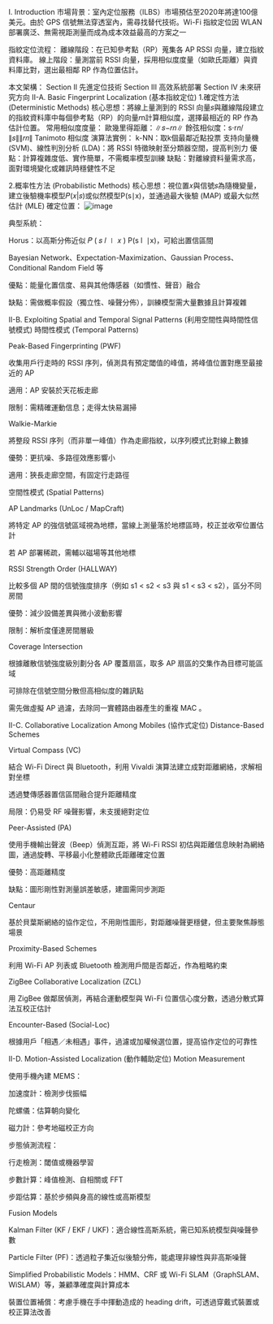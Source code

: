 I. Introduction
市場背景：室內定位服務（ILBS）市場預估至2020年將達100億美元。由於 GPS 信號無法穿透室內，需尋找替代技術。Wi-Fi 指紋定位因 WLAN 部署廣泛、無需視距測量而成為成本效益最高的方案之一 

指紋定位流程：
  離線階段：在已知參考點（RP）蒐集各 AP RSSI 向量，建立指紋資料庫。
  線上階段：量測當前 RSSI 向量，採用相似度度量（如歐氏距離）與資料庫比對，選出最相鄰 RP 作為位置估計。

本文架構：
  Section II 先進定位技術
  Section III 高效系統部署
  Section IV 未來研究方向
II-A. Basic Fingerprint Localization (基本指紋定位) 
1.確定性方法 (Deterministic Methods)
  核心思想：將線上量測到的 RSSI 向量𝑠與離線階段建立的指紋資料庫中每個參考點（RP）的向量𝑟n計算相似度，選擇最相近的 RP 作為估計位置。
  常用相似度度量：
    歐幾里得距離：∥𝑠−𝑟𝑛∥
    餘弦相似度：s⋅r𝑛/∥𝑠∥∥𝑟𝑛∥
    Tanimoto 相似度
  演算法實例：
    k-NN：取k個最鄰近點投票
    支持向量機 (SVM)、線性判別分析 (LDA)：將 RSSI 特徵映射至分類器空間，提高判別力
  優點：計算複雜度低、實作簡單，不需概率模型訓練
  缺點：對離線資料量需求高，面對環境變化或雜訊時穩健性不足

2.概率性方法 (Probabilistic Methods)
核心思想：視位置𝑥與信號𝑠為隨機變量，建立後驗機率模型𝑃(𝑥|𝑠)或似然模型P(s∣x)，並通過最大後驗 (MAP) 或最大似然估計 (MLE) 確定位置：
![image](https://github.com/user-attachments/assets/b49cfcd4-961f-4fe9-b717-67a2452c9f40)


典型系統：

Horus：以高斯分佈近似 
𝑃
(
𝑠
𝑙
∣
𝑥
)
P(s 
l
​
 ∣x)，可給出置信區間

Bayesian Network、Expectation-Maximization、Gaussian Process、Conditional Random Field 等

優點：能量化置信度、易與其他傳感器（如慣性、聲音）融合

缺點：需做概率假設（獨立性、噪聲分佈），訓練模型需大量數據且計算複雜

II-B. Exploiting Spatial and Temporal Signal Patterns (利用空間性與時間性信號模式) 
時間性模式 (Temporal Patterns)

Peak-Based Fingerprinting (PWF)

收集用戶行走時的 RSSI 序列，偵測具有預定閾值的峰值，將峰值位置對應至最接近的 AP

適用：AP 安裝於天花板走廊

限制：需精確運動信息；走得太快易漏掃

Walkie-Markie

將整段 RSSI 序列（而非單一峰值）作為走廊指紋，以序列模式比對線上數據

優勢：更抗噪、多路徑效應影響小

適用：狹長走廊空間，有固定行走路徑

空間性模式 (Spatial Patterns)

AP Landmarks (UnLoc / MapCraft)

將特定 AP 的強信號區域視為地標，當線上測量落於地標區時，校正並收窄位置估計

若 AP 部署稀疏，需輔以磁場等其他地標

RSSI Strength Order (HALLWAY)

比較多個 AP 間的信號強度排序（例如 s1 < s2 < s3 與 s1 < s3 < s2），區分不同房間

優勢：減少設備差異與微小波動影響

限制：解析度僅達房間層級

Coverage Intersection

根據離散信號強度級別劃分各 AP 覆蓋扇區，取多 AP 扇區的交集作為目標可能區域

可排除在信號空間分散但高相似度的雜訊點

需先做虛擬 AP 過濾，去除同一實體路由器產生的重複 MAC 
。

II-C. Collaborative Localization Among Mobiles (協作式定位) 
Distance-Based Schemes

Virtual Compass (VC)

結合 Wi-Fi Direct 與 Bluetooth，利用 Vivaldi 演算法建立成對距離網絡，求解相對坐標

透過雙傳感器置信區間融合提升距離精度

局限：仍易受 RF 噪聲影響，未支援絕對定位

Peer-Assisted (PA)

使用手機輸出聲波（Beep）偵測互距，將 Wi-Fi RSSI 初估與距離信息映射為網絡圖，通過旋轉、平移最小化整體歐氏距離確定位置

優勢：高距離精度

缺點：圖形剛性對測量誤差敏感，建圖需同步測距

Centaur

基於貝葉斯網絡的協作定位，不用剛性圖形，對距離噪聲更穩健，但主要聚焦靜態場景

Proximity-Based Schemes

利用 Wi-Fi AP 列表或 Bluetooth 檢測用戶間是否鄰近，作為粗略約束

ZigBee Collaborative Localization (ZCL)

用 ZigBee 做鄰居偵測，再結合運動模型與 Wi-Fi 位置信心度分數，透過分散式算法互校正估計

Encounter-Based (Social-Loc)

根據用戶「相遇／未相遇」事件，過濾或加權候選位置，提高協作定位的可靠性

II-D. Motion-Assisted Localization (動作輔助定位) 
Motion Measurement

使用手機內建 MEMS：

加速度計：檢測步伐振幅

陀螺儀：估算朝向變化

磁力計：參考地磁校正方向

步態偵測流程：

行走檢測：閾值或機器學習

步數計算：峰值檢測、自相關或 FFT

步距估算：基於步頻與身高的線性或高斯模型

Fusion Models

Kalman Filter (KF / EKF / UKF)：適合線性高斯系統，需已知系統模型與噪聲參數

Particle Filter (PF)：透過粒子集近似後驗分佈，能處理非線性與非高斯噪聲

Simplified Probabilistic Models：HMM、CRF 或 Wi-Fi SLAM（GraphSLAM、WiSLAM）等，兼顧準確度與計算成本

裝置位置補償：考慮手機在手中揮動造成的 heading drift，可透過穿戴式裝置或校正算法改善

